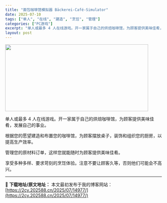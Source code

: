 ```yaml
---
title: "面包咖啡馆模拟器 Bäckerei-Café-Simulator"
date: 2025-07-10
tags: ["单人", "在线", "建造", "烹饪", "管理"]
categories: ["PC游戏"]
excerpt: "单人或最多 4 人在线游戏。开一家属于自己的烘焙咖啡馆，为顾客提供美味佳肴，发展自己的事业。 根据您的愿望建造和布置您的咖啡馆，为顾客摆放桌子，装饰和组织您的厨房，以提高生产效率。 管理您的原材料订单，这样您就能随时为顾客提供美味佳肴。 享受多种多样、要求苛刻的烹饪体验。注意不要让顾客久等，否则他们&hellip;"
layout: post
---
```


<img class="aligncenter size-full wp-image-14945" src="https://2cy.202588.cn/wp-content/uploads/2025/07/2025071013553421.webp" alt="" width="460" height="215" />

单人或最多 4 人在线游戏。开一家属于自己的烘焙咖啡馆，为顾客提供美味佳肴，发展自己的事业。

根据您的愿望建造和布置您的咖啡馆，为顾客摆放桌子，装饰和组织您的厨房，以提高生产效率。

管理您的原材料订单，这样您就能随时为顾客提供美味佳肴。

享受多种多样、要求苛刻的烹饪体验。注意不要让顾客久等，否则他们可能会不高兴。

---
📖 **下载地址/原文地址：** 本文最初发布于我的博客网站：[https://2cy.202588.cn/2025/07/14977/](https://2cy.202588.cn/2025/07/14977/)
